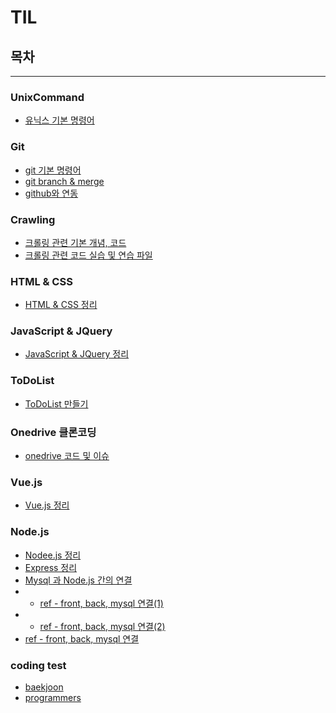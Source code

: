 # TIL
## 목차
---
### UnixCommand
* [유닉스 기본 명령어](https://github.com/jsw6872/TIL/blob/main/unix_command/unix_basic_command.md)
### Git
*  [git 기본 명령어](https://github.com/jsw6872/TIL/blob/main/git/git_basic_command.md)
*  [git branch & merge](https://github.com/jsw6872/TIL/blob/main/git/branch_merge.md)
*  [github와 연동](https://github.com/jsw6872/TIL/blob/main/git/github_command.md)

### Crawling
* [크롤링 관련 기본 개념, 코드](https://github.com/jsw6872/TIL/blob/main/crawling_python_web/crawling%EC%A0%95%EB%A6%AC.md)
* [크롤링 관련 코드 실습 및 연습 파일](https://github.com/jsw6872/TIL/tree/main/crawling_python_web/code_practice)

### HTML & CSS
* [HTML & CSS 정리](https://github.com/jsw6872/TIL/tree/main/HTML_CSS)

### JavaScript & JQuery
* [JavaScript & JQuery 정리](https://github.com/jsw6872/TIL/tree/main/JS_JQ)

### ToDoList
* [ToDoList 만들기](https://github.com/jsw6872/TIL/tree/main/ToDOList)

### Onedrive 클론코딩
* [onedrive 코드 및 이슈](https://github.com/jsw6872/TIL/tree/main/onedrive)

### Vue.js
* [Vue.js 정리](https://github.com/jsw6872/TIL/tree/main/Vue.js)

### Node.js
* [Nodee.js 정리](https://github.com/jsw6872/TIL/blob/main/Node.js/NodeJS_summary.md)  
* [Express 정리](https://github.com/jsw6872/TIL/blob/main/Node.js/express.md)
* [Mysql 과 Node.js 간의 연결](https://github.com/jsw6872/TIL/blob/main/Node.js/mysql_connect.md)
* * [ref - front, back, mysql 연결(1)](https://medium.com/hivelab-dev/vue-express-mysql-part1-98f68408d444)
* * [ref - front, back, mysql 연결(2)](https://medium.com/hivelab-dev/vue-express-mysql-part2-6d8fc0e497de)
* [ref - front, back, mysql 연결](https://marshmello.tistory.com/65?category=1158454)

### coding test
- [baekjoon](https://github.com/jsw6872/TIL/blob/main/coding_test/baekjoon)
- [programmers](https://github.com/jsw6872/TIL/blob/main/coding_test/programmers)